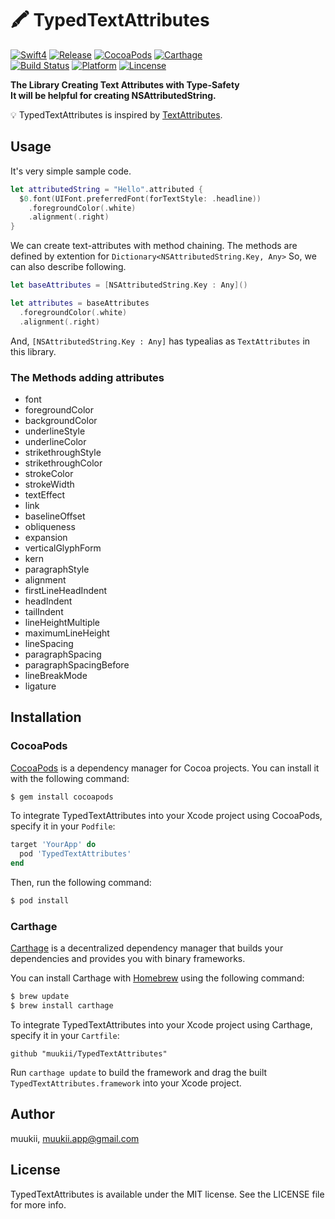 # 🖍 TypedTextAttributes

<a href="https://developer.apple.com/swift"><img alt="Swift4" src="https://img.shields.io/badge/language-Swift4-orange.svg"/></a>
<a href="https://github.com/muukii/TypedTextAttributes/releases/latest"><img alt="Release" src="https://img.shields.io/github/release/muukii/TypedTextAttributes.svg"/></a>
<a href="https://cocoapods.org/pods/TypedTextAttributes"><img alt="CocoaPods" src="https://img.shields.io/cocoapods/v/TypedTextAttributes.svg"/></a>
<a href="https://github.com/Carthage/Carthage"><img alt="Carthage" src="https://img.shields.io/badge/Carthage-compatible-yellow.svg"/></a>
</br>
<a href="https://travis-ci.org/muukii/TypedTextAttributes"><img alt="Build Status" src="https://travis-ci.org/muukii/TypedTextAttributes.svg?branch=master"/></a>
<a href="https://developer.apple.com/"><img alt="Platform" src="https://img.shields.io/badge/platform-iOS%20%7C%20OSX%20%7C%20tvOS%20%7C%20watchOS-green.svg"/></a>
<a href="https://github.com/muukii/TypedTextAttributes/blob/master/LICENSE"><img alt="Lincense" src="http://img.shields.io/badge/license-MIT-000000.svg"/></a>

**The Library Creating Text Attributes with Type-Safety**<br>
**It will be helpful for creating NSAttributedString.**

💡 TypedTextAttributes is inspired by [TextAttributes](https://github.com/delba/TextAttributes).

## Usage

It's very simple sample code.

```swift
let attributedString = "Hello".attributed {
  $0.font(UIFont.preferredFont(forTextStyle: .headline))
    .foregroundColor(.white)
    .alignment(.right)
}
```

We can create text-attributes with method chaining.
The methods are defined by extention for `Dictionary<NSAttributedString.Key, Any>`
So, we can also describe following.

```swift
let baseAttributes = [NSAttributedString.Key : Any]()

let attributes = baseAttributes
  .foregroundColor(.white)
  .alignment(.right)
```

And, `[NSAttributedString.Key : Any]` has typealias as `TextAttributes` in this library.

### The Methods adding attributes

- font
- foregroundColor
- backgroundColor
- underlineStyle
- underlineColor
- strikethroughStyle
- strikethroughColor
- strokeColor
- strokeWidth
- textEffect
- link
- baselineOffset
- obliqueness
- expansion
- verticalGlyphForm
- kern
- paragraphStyle
- alignment
- firstLineHeadIndent
- headIndent
- tailIndent
- lineHeightMultiple
- maximumLineHeight
- lineSpacing
- paragraphSpacing
- paragraphSpacingBefore
- lineBreakMode
- ligature


## Installation
### CocoaPods

[CocoaPods](http://cocoapods.org) is a dependency manager for Cocoa projects. You can install it with the following command:

```bash
$ gem install cocoapods
```

To integrate TypedTextAttributes into your Xcode project using CocoaPods, specify it in your `Podfile`:

```ruby
target 'YourApp' do
  pod 'TypedTextAttributes'
end
```

Then, run the following command:

```bash
$ pod install
```

### Carthage

[Carthage](https://github.com/Carthage/Carthage) is a decentralized dependency manager that builds your dependencies and provides you with binary frameworks.

You can install Carthage with [Homebrew](http://brew.sh/) using the following command:

```bash
$ brew update
$ brew install carthage
```

To integrate TypedTextAttributes into your Xcode project using Carthage, specify it in your `Cartfile`:

```ogdl
github "muukii/TypedTextAttributes"
```

Run `carthage update` to build the framework and drag the built `TypedTextAttributes.framework` into your Xcode project.


## Author

muukii, muukii.app@gmail.com

## License

TypedTextAttributes is available under the MIT license. See the LICENSE file for more info.
